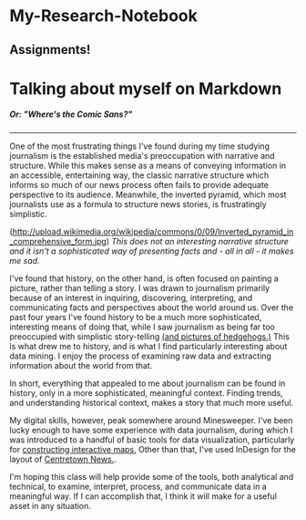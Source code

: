 # My-Research-Notebook

## Assignments!

# Talking about myself on Markdown

##### Or: "Where's the Comic Sans?"
----

One of the most frustrating things I've found during my time studying journalism is the established media's preoccupation with narrative and structure. While this makes sense as a means of conveying information in an accessible, entertaining way, the classic narrative structure which informs so much of our news process often fails to provide adequate perspective to its audience. Meanwhile, the inverted pyramid, which most journalists use as a formula to structure news stories, is frustratingly simplistic.

(http://upload.wikimedia.org/wikipedia/commons/0/09/Inverted_pyramid_in_comprehensive_form.jpg)
*This does not an interesting narrative structure and it isn't a sophisticated way of presenting facts and - all in all - it makes me sad.*

I've found that history, on the other hand, is often focused on painting a picture, rather than telling a story. I was drawn to journalism primarily because of an interest in inquiring, discovering, interpreting, and communicating facts and perspectives about the world around us. Over the past four years I've found history to be a much more sophisticated, interesting means of doing that, while I saw journalism as being far too preoccupied with simplistic story-telling [(and pictures of hedgehogs.)](http://www.buzzfeed.com/babymantis/15-hedgehogs-with-things-that-look-like-hedgehogs-1opu) This is what drew me to history, and is what I find particularly interesting about data mining. I enjoy the process of examining raw data and extracting information about the world from that.

In short, everything that appealed to me about journalism can be found in history, only in a more sophisticated, meaningful context. Finding trends, and understanding historical context, makes a story that much more useful.

My digital skills, however, peak somewhere around Minesweeper. I've been lucky enough to have some experience with data journalism, during which I was introduced to a handful of basic tools for data visualization, particularly for [constructing interactive maps.](www.batchgeo.com) Other than that, I've used InDesign for the layout of [Centretown News.](http://www.centretownnews.ca).

I'm hoping this class will help provide some of the tools, both analytical and technical, to examine, interpret, process, and communicate data in a meaningful way. If I can accomplish that, I think it will make for a useful asset in any situation.

